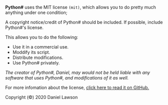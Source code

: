 **Python#** uses the MIT license `(mit)`, which allows you to do pretty much anything under one condition;

A copyright notice/credit of Python# should be included. If possible, include Python#'s license.

This allows you to do the following:

- Use it in a commercial use.
- Moddify its script.
- Distribute modifications.
- Use Python# privately.

_The creator of Python#, Daniel, may would not be held liable with any software that uses Python#, and modifications of it as well._

For more infomation about the license, [click here to read it on GitHub.](https://github.com/Sombrero64/Python-/blob/master/LICENSE)

Copyright (©) 2020 Daniel Lawson
